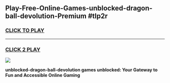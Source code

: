 
## Play-Free-Online-Games-unblocked-dragon-ball-devolution-Premium #tlp2r
<h3>
<a href="https://premium.freeplayer.one?title=unblocked-dragon-ball-devolution&ref=8M">CLICK TO PLAY</a></h3>
<hr>

<h3>
<a href="https://premium.freeplayer.one?title=unblocked-dragon-ball-devolution&ref=8M">CLICK 2 PLAY</a>
  
</h3>

<a href="https://premium.freeplayer.one?title=unblocked-dragon-ball-devolution&ref=8M"><img src="https://clearcache.store/games.png"></a>


**unblocked-dragon-ball-devolution games unblocked: Your Gateway to Fun and Accessible Online Gaming**
